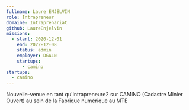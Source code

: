 ```yaml
---
fullname: Laure ENJELVIN
role: Intrapreneur
domaine: Intraprenariat
github: LaureEnjelvin
missions:
  - start: 2020-12-01
    end: 2022-12-08
    status: admin
    employer: DGALN
    startups:
      - camino
startups:
  - camino
---
```

Nouvelle-venue en tant qu'intrapreneure2 sur CAMINO (Cadastre Minier Ouvert) au sein de la Fabrique numérique au MTE